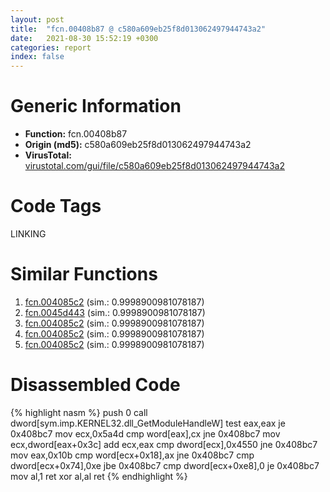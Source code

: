 ```yaml
---
layout: post
title:  "fcn.00408b87 @ c580a609eb25f8d013062497944743a2"
date:   2021-08-30 15:52:19 +0300
categories: report
index: false
---
```


# Generic Information
- **Function:** fcn.00408b87
- **Origin (md5):** c580a609eb25f8d013062497944743a2
- **VirusTotal:** [virustotal.com/gui/file/c580a609eb25f8d013062497944743a2][virustotal_ref]

# Code Tags
<span class="tag" id="LINKING">LINKING</span>


# Similar Functions

1. [fcn.004085c2][similar_1_ref] (sim.: 0.9998900981078187)
2. [fcn.0045d443][similar_2_ref] (sim.: 0.9998900981078187)
3. [fcn.004085c2][similar_3_ref] (sim.: 0.9998900981078187)
4. [fcn.004085c2][similar_4_ref] (sim.: 0.9998900981078187)
5. [fcn.004085c2][similar_5_ref] (sim.: 0.9998900981078187)


# Disassembled Code

{% highlight nasm %}
push 0
call dword[sym.imp.KERNEL32.dll_GetModuleHandleW]
test eax,eax
je 0x408bc7
mov ecx,0x5a4d
cmp word[eax],cx
jne 0x408bc7
mov ecx,dword[eax+0x3c]
add ecx,eax
cmp dword[ecx],0x4550
jne 0x408bc7
mov eax,0x10b
cmp word[ecx+0x18],ax
jne 0x408bc7
cmp dword[ecx+0x74],0xe
jbe 0x408bc7
cmp dword[ecx+0xe8],0
je 0x408bc7
mov al,1
ret
xor al,al
ret
{% endhighlight %}


[similar_1_ref]: /report/fcn.004085c2@8fe319558c6f221efde51f3acc33b19c
[similar_2_ref]: /report/fcn.0045d443@cd64783198de5872d050db281b6d529b
[similar_3_ref]: /report/fcn.004085c2@2befdc6dad4b6936d78e65ffd5537599
[similar_4_ref]: /report/fcn.004085c2@085153c885606aff7ed776c037a16a81
[similar_5_ref]: /report/fcn.004085c2@773e84b03dfb92871dd754ab3c01c180
[virustotal_ref]: https://www.virustotal.com/gui/file/c580a609eb25f8d013062497944743a2